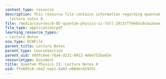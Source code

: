 ```yaml
---
content_type: resource
description: This resource file contains information regarding quantum physics II,
  lecture notes 8.
file: /media/courses/8-05-quantum-physics-ii-fall-2013/ffe665c0cba2eae19a83e88dec42925c_MIT8_05F13_Chap_08.pdf
file_type: application/pdf
learning_resource_types:
- Lecture Notes
ocw_type: OCWFile
parent_title: Lecture Notes
parent_type: CourseSection
parent_uid: dddfc6ee-78a4-d231-0912-40de752ba83e
resourcetype: Document
title: Quantum Physics II, Lecture Notes 8
uid: ffe665c0-cba2-eae1-9a83-e88dec42925c
---
```

